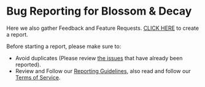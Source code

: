# Bug Reporting for Blossom &amp; Decay
Here we also gather Feedback and Feature Requests.
[CLICK HERE](https://github.com/konspiracy-games/blossom-and-decay/issues/new/choose) to create a report.

Before starting a report, please make sure to:
- Avoid duplicates (Please review [the issues](https://github.com/konspiracy-games/blossom-and-decay/issues) that have already been reported).
- Review and Follow our [Reporting Guidelines](https://konspiracy.de/community_gudelines.html#Reporting_Guidelines), also read and follow our [Terms of Service](https://www.konspiracy.de/terms_of_service.html).
